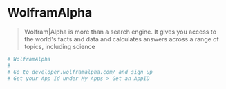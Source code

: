 # WolframAlpha

> Wolfram|Alpha is more than a search engine. It gives you access to the world's facts and data and calculates answers across a range of topics, including science 

```sh
# WolframAlpha
#
# Go to developer.wolframalpha.com/ and sign up
# Get your App Id under My Apps > Get an AppID 
```